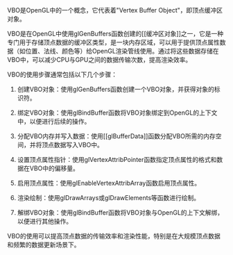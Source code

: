 
VBO是OpenGL中的一个概念，它代表着"Vertex Buffer Object"，即顶点缓冲区对象。

VBO是在OpenGL中使用glGenBuffers函数创建的[[缓冲区对象]]之一，它是一种专门用于存储顶点数据的缓冲区类型，是一块内存区域，可以用于提供顶点属性数据（如位置、法线、颜色等）给OpenGL渲染管线使用。通过将这些数据存储在VBO中，可以减少CPU与GPU之间的数据传输次数，提高渲染效率。

VBO的使用步骤通常包括以下几个步骤：

1. 创建VBO对象：使用glGenBuffers函数创建一个VBO对象，并获得对象的标识符。
    
2. 绑定VBO对象：使用glBindBuffer函数将VBO对象绑定到OpenGL的上下文中，以便进行后续的操作。
    
3. 分配VBO内存并写入数据：使用[[glBufferData]]函数分配VBO所需的内存空间，并将顶点数据写入VBO中。
    
4. 设置顶点属性指针：使用glVertexAttribPointer函数指定顶点属性的格式和数据在VBO中的偏移量。
    
5. 启用顶点属性：使用glEnableVertexAttribArray函数启用顶点属性。
    
6. 渲染绘制：使用glDrawArrays或glDrawElements等函数进行绘制。
    
7. 解绑VBO对象：使用glBindBuffer函数将VBO对象与OpenGL的上下文解绑，以便进行其他操作。


VBO的使用可以提高顶点数据的传输效率和渲染性能，特别是在大规模顶点数据和频繁的数据更新场景下。

